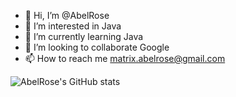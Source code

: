 - 👋 Hi, I’m @AbelRose
- 👀 I’m interested in Java
- 🌱 I’m currently learning Java
- 💞️ I’m looking to collaborate Google 
- 📫 How to reach me matrix.abelrose@gmail.com

<!---
AbelRose/AbelRose is a ✨ special ✨ repository because its `README.md` (this file) appears on your GitHub profile.
You can click the Preview link to take a look at your changes.
--->

![AbelRose's GitHub stats](https://github-readme-stats.vercel.app/api?username=abelrose&show_icons=true&theme=radical)
